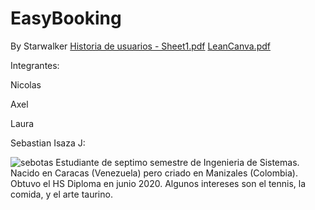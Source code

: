 # EasyBooking
By Starwalker
[Historia de usuarios - Sheet1.pdf](https://github.com/Intro-CompuMovil/EasyBooking/files/14240234/Historia.de.usuarios.-.Sheet1.pdf)
[LeanCanva.pdf](https://github.com/Intro-CompuMovil/EasyBooking/files/14240237/LeanCanva.pdf)

Integrantes: 

Nicolas




Axel




Laura




Sebastian Isaza J:

![sebotas](https://github.com/Intro-CompuMovil/EasyBooking/assets/77295506/f323a9fc-c7f7-4bcf-ae0b-4afe48c24815)
Estudiante de septimo semestre de Ingenieria de Sistemas. Nacido en Caracas (Venezuela) pero criado en Manizales (Colombia). Obtuvo el HS Diploma en junio 2020. Algunos intereses son el tennis, la comida, y el arte taurino. 

